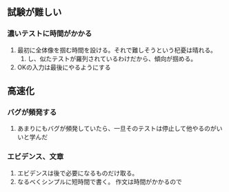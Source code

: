 ## 試験が難しい
### 濃いテストに時間がかかる
1. 最初に全体像を掴む時間を設ける。それで難しそうという杞憂は晴れる。
   1. し、似たテストが羅列されているわけだから、傾向が掴める。
2. OKの入力は最後にやるようにする

## 高速化
### バグが頻発する
1. あまりにもバグが頻発していたら、一旦そのテストは停止して他やるのがいいと学んだ

### エビデンス、文章
1. エビデンスは後で必要になるものだけ取る。
2. なるべくシンプルに短時間で書く。
    作文は時間がかかるので
